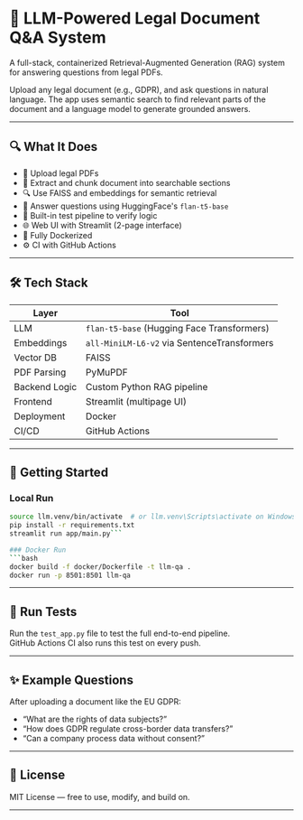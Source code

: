# 🧠 LLM-Powered Legal Document Q&A System

A full-stack, containerized Retrieval-Augmented Generation (RAG) system for answering questions from legal PDFs.

Upload any legal document (e.g., GDPR), and ask questions in natural language. The app uses semantic search to find relevant parts of the document and a language model to generate grounded answers.

---

## 🔍 What It Does

- 📄 Upload legal PDFs
- 🧩 Extract and chunk document into searchable sections
- 🔍 Use FAISS and embeddings for semantic retrieval
- 🧠 Answer questions using HuggingFace's `flan-t5-base`
- 🧪 Built-in test pipeline to verify logic
- 🌐 Web UI with Streamlit (2-page interface)
- 🐳 Fully Dockerized
- ⚙️ CI with GitHub Actions

---

## 🛠 Tech Stack

| Layer            | Tool                                       |
|------------------|---------------------------------------------|
| LLM              | `flan-t5-base` (Hugging Face Transformers)  |
| Embeddings       | `all-MiniLM-L6-v2` via SentenceTransformers |
| Vector DB        | FAISS                                       |
| PDF Parsing      | PyMuPDF                                     |
| Backend Logic    | Custom Python RAG pipeline                  |
| Frontend         | Streamlit (multipage UI)                    |
| Deployment       | Docker                                      |
| CI/CD            | GitHub Actions                              |

---

## 🚀 Getting Started

### Local Run

```bash python3 -m venv llm.venv
source llm.venv/bin/activate  # or llm.venv\Scripts\activate on Windows
pip install -r requirements.txt
streamlit run app/main.py```

### Docker Run
```bash
docker build -f docker/Dockerfile -t llm-qa .
docker run -p 8501:8501 llm-qa
```
---

## 🧪 Run Tests

Run the `test_app.py` file to test the full end-to-end pipeline.  
GitHub Actions CI also runs this test on every push.

---

## ✨ Example Questions

After uploading a document like the EU GDPR:

- “What are the rights of data subjects?”
- “How does GDPR regulate cross-border data transfers?”
- “Can a company process data without consent?”

---

## 📄 License

MIT License — free to use, modify, and build on.

---
